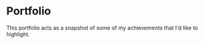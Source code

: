 # Portfolio
This portfolio acts as a snapshot of some of my achievements that I'd like to highlight.
